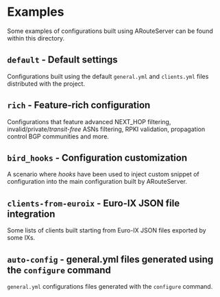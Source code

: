 # Examples

Some examples of configurations built using ARouteServer can be found within this directory.

## `default` - Default settings

Configurations built using the default `general.yml` and `clients.yml` files distributed with the project.

## `rich` - Feature-rich configuration

Configurations that feature advanced NEXT_HOP filtering, invalid/private/*transit-free* ASNs filtering, RPKI validation, propagation control BGP communities and more.

## `bird_hooks` - Configuration customization

A scenario where *hooks* have been used to inject custom snippet of configuration into the main configuration built by ARouteServer.

## `clients-from-euroix` - Euro-IX JSON file integration

Some lists of clients built starting from Euro-IX JSON files exported by some IXs.

## `auto-config` - general.yml files generated using the `configure` command

`general.yml` configurations files generated with the `configure` command.
